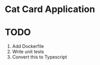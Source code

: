 # Cat Card Application

# TODO
01. Add Dockerfile
02. Write unit tests
03. Convert this to Typescript